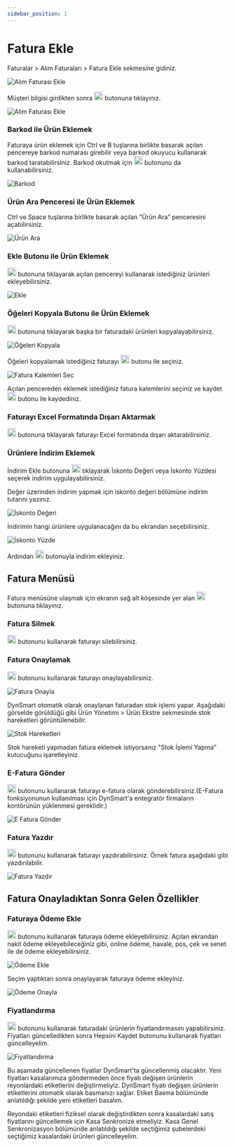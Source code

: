 ```yaml
---
sidebar_position: 1
---
```


# Fatura Ekle

Faturalar > Alım Faturaları > Fatura Ekle sekmesine gidiniz.

![Alım Faturası Ekle](/img/faturalar/yeni-gonderilen-fatura.png)

Müşteri bilgisi girdikten sonra <img src="/img/butonlar/yeni-ekle-buton-2.png" height="20"/> butonuna tıklayınız. 

![Alım Faturası Ekle](/img/faturalar/satis-faturasi-ekle.png)

### Barkod ile Ürün Eklemek
Faturaya ürün eklemek için Ctrl ve B tuşlarına birlikte basarak açılan pencereye barkod numarası girebilir veya barkod okuyucu kullanarak barkod taratabilirsiniz. Barkod okutmak için <img src="/img/butonlar/barkodu-tara.png" height="20"/> butonunu da kullanabilirsiniz.

![Barkod](/img/faturalar/barkod.png)

### Ürün Ara Penceresi ile Ürün Eklemek

Ctrl ve Space tuşlarına birlikte basarak açılan “Ürün Ara” penceresini açabilirsiniz. 

![Ürün Ara](/img/faturalar/urun-ara.png)

### Ekle Butonu ile Ürün Eklemek

<img src="/img/butonlar/ekle-buton-7.png" height="20"/> butonuna tıklayarak açılan pencereyi kullanarak istediğiniz ürünleri ekleyebilirsiniz.

![Ekle](/img/faturalar/faturaya-urun-ekle.png)

### Öğeleri Kopyala Butonu ile Ürün Eklemek

<img src="/img/butonlar/ogeleri-kopyala.png" height="20"/> butonuna tıklayarak başka bir faturadaki ürünleri kopyalayabilirsiniz. 

![Öğeleri Kopyala](/img/faturalar/faturadaki-ogeleri-kopyala.png) 

Öğeleri kopyalamak istediğiniz faturayı <img src="/img/butonlar/tik-buton-2.png" height="20"/> butonu ile seçiniz.

![Fatura Kalemleri Sec](/img/faturalar/fatura-kalemleri-sec.png)

Açılan pencereden eklemek istediğiniz fatura kalemlerini seçiniz ve kaydet <img src="/img/butonlar/kaydet-buton-4.png" height="20"/> butonu ile kaydediniz.

### Faturayı Excel Formatında Dışarı Aktarmak
<img src="/img/butonlar/xls-buton-3.png" height="20"/> butonuna tıklayarak faturayı Excel formatında dışarı aktarabilirsiniz.

### Ürünlere İndirim Eklemek
İndirim Ekle butonuna <img src="/img/butonlar/indirim-ekle.png" height="20"/> tıklayarak İskonto Değeri veya İskonto Yüzdesi seçerek indirim uygulayabilirsiniz.

Değer üzerinden indirim yapmak için iskonto değeri bölümüne indirim tutarını yazınız.

![İskonto Değeri](/img/faturalar/iskonto-deger.png)

İndirimin hangi ürünlere uygulanacağını da bu ekrandan seçebilirsiniz. 

![İskonto Yüzde](/img/faturalar/iskonto-yuzde.png)

Ardından <img src="/img/butonlar/indirim-ekle-2.png" height="20"/> butonuyla indirim ekleyiniz.

## Fatura Menüsü
Fatura menüsüne ulaşmak için ekranın sağ alt köşesinde yer alan <img src="/img/butonlar/ekle-buton-3.png" height="20"/> butonuna tıklayınız.

### Fatura Silmek
<img src="/img/butonlar/sil-buton-4.png" height="20"/> butonunu kullanarak faturayı silebilirsiniz. 

### Fatura Onaylamak
<img src="/img/butonlar/onayla-buton.png" height="20"/> butonunu kullanarak faturayı onaylayabilirsiniz. 

![Fatura Onayla](/img/faturalar/fatura-onayla.png)

DynSmart otomatik olarak onaylanan faturadan stok işlemi yapar. Aşağıdaki görselde görüldüğü gibi Ürün Yönetimi > Ürün Ekstre sekmesinde stok hareketleri görüntülenebilir.  

![Stok Hareketleri](/img/faturalar/stok-hareketi.png)

Stok hareketi yapmadan fatura eklemek istiyorsanız "Stok İşlemi Yapma" kutucuğunu işaretleyiniz. 

### E-Fatura Gönder
<img src="/img/butonlar/gonder-buton-2.png" height="20"/> butonunu kullanarak faturayı e-fatura olarak gönderebilirsiniz.(E-Fatura fonksiyonunun kullanılması için DynSmart'a entegratör firmaların kontörünün yüklenmesi gereklidir.)

![E Fatura Gönder](/img/faturalar/e-fatura-gonder.png)

### Fatura Yazdır
<img src="/img/butonlar/yazdir-buton.png" height="20"/> butonunu kullanarak faturayı yazdırabilirsiniz. Örnek fatura aşağıdaki gibi yazdırılabilir.

![Fatura Yazdır](/img/faturalar/fatura-yazdir.png)

## Fatura Onayladıktan Sonra Gelen Özellikler

### Faturaya Ödeme Ekle
<img src="/img/butonlar/odeme-ekle-buton.png" height="20"/> butonunu kullanarak faturaya ödeme ekleyebilirsiniz. Açılan ekrandan nakit ödeme ekleyebileceğiniz gibi, online ödeme, havale, pos, çek ve senet ile de ödeme ekleyebilirsiniz.

![Ödeme Ekle](/img/faturalar/odeme-ekle-nakit.png)

Seçim yaptıktan sonra onaylayarak faturaya ödeme ekleyiniz.

![Ödeme Onayla](/img/faturalar/odeme-onayla.png)

### Fiyatlandırma
<img src="/img/butonlar/fiyatlandirma-buton.png" height="20"/> butonunu kullanarak faturadaki ürünlerin fiyatlandırmasını yapabilirsiniz. Fiyatları güncelledikten sonra Hepsini Kaydet butonunu kullanarak fiyatları güncelleyelim.

![Fiyatlandırma](/img/faturalar/fiyatlandirma.png)

Bu aşamada güncellenen fiyatlar DynSmart'ta güncellenmiş olacaktır.
Yeni fiyatları kasalarımıza göndermeden önce fiyatı değişen ürünlerin reyonlardaki etiketlerini değiştirmeliyiz.
DynSmart fiyatı değişen ürünlerin etiketlerini otomatik olarak basmanızı sağlar. 
Etiket Basma bölümünde anlatıldığı şekilde yeni etiketleri basalım. 

Reyondaki etiketleri fiziksel olarak değiştirdikten sonra kasalardaki satış fiyatlarını güncellemek için Kasa Senkronize etmeliyiz.
Kasa Genel Senkronizasyon bölümünde anlatıldığı şekilde seçtiğimiz şubelerdeki seçtiğimiz kasalardaki ürünleri güncelleyelim.
